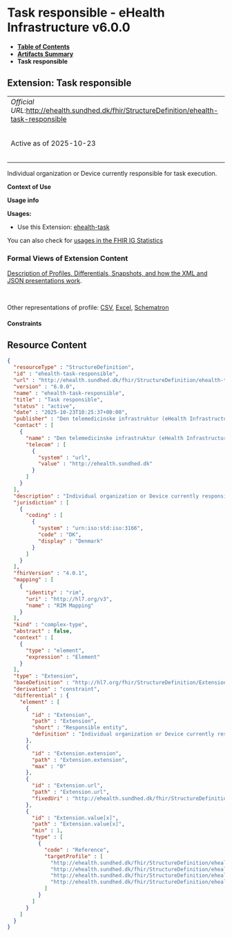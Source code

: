 # Task responsible - eHealth Infrastructure v6.0.0

* [**Table of Contents**](toc.md)
* [**Artifacts Summary**](artifacts.md)
* **Task responsible**

## Extension: Task responsible 

| | |
| :--- | :--- |
| *Official URL*:http://ehealth.sundhed.dk/fhir/StructureDefinition/ehealth-task-responsible | *Version*:6.0.0 |
| Active as of 2025-10-23 | *Computable Name*:ehealth-task-responsible |

Individual organization or Device currently responsible for task execution.

**Context of Use**

**Usage info**

**Usages:**

* Use this Extension: [ehealth-task](StructureDefinition-ehealth-task.md)

You can also check for [usages in the FHIR IG Statistics](https://packages2.fhir.org/xig/dk.ehealth.sundhed.fhir.ig.core|current/StructureDefinition/ehealth-task-responsible)

### Formal Views of Extension Content

 [Description of Profiles, Differentials, Snapshots, and how the XML and JSON presentations work](http://build.fhir.org/ig/FHIR/ig-guidance/readingIgs.html#structure-definitions). 

 

Other representations of profile: [CSV](StructureDefinition-ehealth-task-responsible.csv), [Excel](StructureDefinition-ehealth-task-responsible.xlsx), [Schematron](StructureDefinition-ehealth-task-responsible.sch) 

#### Constraints



## Resource Content

```json
{
  "resourceType" : "StructureDefinition",
  "id" : "ehealth-task-responsible",
  "url" : "http://ehealth.sundhed.dk/fhir/StructureDefinition/ehealth-task-responsible",
  "version" : "6.0.0",
  "name" : "ehealth-task-responsible",
  "title" : "Task responsible",
  "status" : "active",
  "date" : "2025-10-23T10:25:37+00:00",
  "publisher" : "Den telemedicinske infrastruktur (eHealth Infrastructure)",
  "contact" : [
    {
      "name" : "Den telemedicinske infrastruktur (eHealth Infrastructure)",
      "telecom" : [
        {
          "system" : "url",
          "value" : "http://ehealth.sundhed.dk"
        }
      ]
    }
  ],
  "description" : "Individual organization or Device currently responsible for task execution.",
  "jurisdiction" : [
    {
      "coding" : [
        {
          "system" : "urn:iso:std:iso:3166",
          "code" : "DK",
          "display" : "Denmark"
        }
      ]
    }
  ],
  "fhirVersion" : "4.0.1",
  "mapping" : [
    {
      "identity" : "rim",
      "uri" : "http://hl7.org/v3",
      "name" : "RIM Mapping"
    }
  ],
  "kind" : "complex-type",
  "abstract" : false,
  "context" : [
    {
      "type" : "element",
      "expression" : "Element"
    }
  ],
  "type" : "Extension",
  "baseDefinition" : "http://hl7.org/fhir/StructureDefinition/Extension",
  "derivation" : "constraint",
  "differential" : {
    "element" : [
      {
        "id" : "Extension",
        "path" : "Extension",
        "short" : "Responsible entity",
        "definition" : "Individual organization or Device currently responsible for task execution."
      },
      {
        "id" : "Extension.extension",
        "path" : "Extension.extension",
        "max" : "0"
      },
      {
        "id" : "Extension.url",
        "path" : "Extension.url",
        "fixedUri" : "http://ehealth.sundhed.dk/fhir/StructureDefinition/ehealth-task-responsible"
      },
      {
        "id" : "Extension.value[x]",
        "path" : "Extension.value[x]",
        "min" : 1,
        "type" : [
          {
            "code" : "Reference",
            "targetProfile" : [
              "http://ehealth.sundhed.dk/fhir/StructureDefinition/ehealth-patient",
              "http://ehealth.sundhed.dk/fhir/StructureDefinition/ehealth-practitioner",
              "http://ehealth.sundhed.dk/fhir/StructureDefinition/ehealth-relatedperson",
              "http://ehealth.sundhed.dk/fhir/StructureDefinition/ehealth-careteam"
            ]
          }
        ]
      }
    ]
  }
}

```
